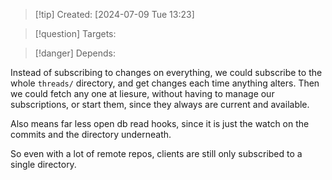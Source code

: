 
>[!tip] Created: [2024-07-09 Tue 13:23]

>[!question] Targets: 

>[!danger] Depends: 

Instead of subscribing to changes on everything, we could subscribe to the whole `threads/` directory, and get changes each time anything alters.
Then we could fetch any one at liesure, without having to manage our subscriptions, or start them, since they always are current and available.

Also means far less open db read hooks, since it is just the watch on the commits and the directory underneath.

So even with a lot of remote repos, clients are still only subscribed to a single directory.